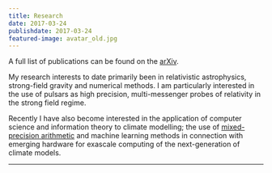 ```yaml
---
title: Research
date: 2017-03-24
publishdate: 2017-03-24
featured-image: avatar_old.jpg
---
```


A full list of publications can be found on the [arXiv](https://arxiv.org/search/?query=kimpson&searchtype=all&source=header).

My research interests to date primarily been in relativistic astrophysics, strong-field gravity and numerical methods. I am particularly interested in the use of pulsars as high precision, multi-messenger probes of relativity in the strong field regime. 

Recently I have also become interested in the application of computer science and information theory to climate modelling; the use of [mixed-precision arithmetic](https://www.olcf.ornl.gov/2018/10/09/mixed-precision-a-strategy-for-new-science-opportunities/) and machine learning methods in connection with emerging hardware for exascale computing of the next-generation of climate models.


---